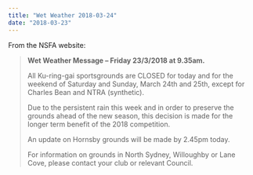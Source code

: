 ```yaml
---
title: "Wet Weather 2018-03-24"
date: "2018-03-23"
---
```


From the NSFA website:

> **Wet Weather Message – Friday 23/3/2018 at 9.35am.**
> 
> All Ku-ring-gai sportsgrounds are CLOSED for today and for the weekend of Saturday and Sunday, March 24th and 25th, except for Charles Bean and NTRA (synthetic).
> 
> Due to the persistent rain this week and in order to preserve the grounds ahead of the new season, this decision is made for the longer term benefit of the 2018 competition.
> 
> An update on Hornsby grounds will be made by 2.45pm today.
> 
> For information on grounds in North Sydney, Willoughby or Lane Cove, please contact your club or relevant Council.
